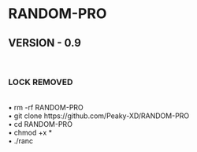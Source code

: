 # RANDOM-PRO

<h2> VERSION - 0.9</h2>
<br>
<h3>LOCK REMOVED</h4>
<br>
• rm -rf RANDOM-PRO
<br>
• git clone https://github.com/Peaky-XD/RANDOM-PRO
<br>
• cd RANDOM-PRO
<br>
• chmod +x *
<br>
• ./ranc
<br>
